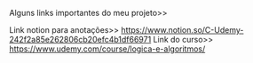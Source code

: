 Alguns links importantes do meu projeto>>

Link notion para anotações>> https://www.notion.so/C-Udemy-242f2a85e262806cb20efc4b1df66971
Link do curso>> https://www.udemy.com/course/logica-e-algoritmos/
